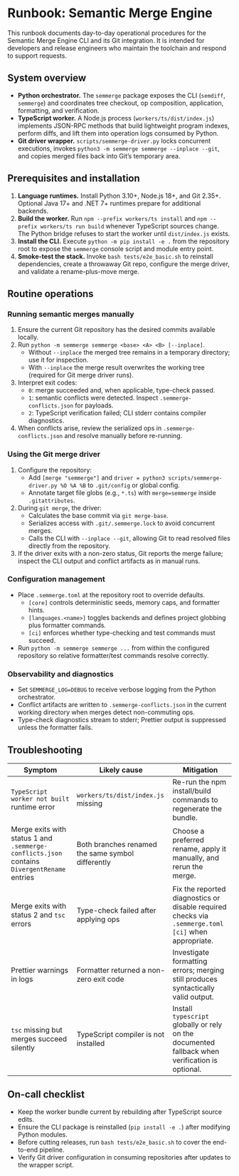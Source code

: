 # Runbook: Semantic Merge Engine

This runbook documents day-to-day operational procedures for the Semantic Merge Engine CLI and its Git integration. It is intended for developers and release engineers who maintain the toolchain and respond to support requests.

## System overview
- **Python orchestrator.** The `semmerge` package exposes the CLI (`semdiff`, `semmerge`) and coordinates tree checkout, op composition, application, formatting, and verification.
- **TypeScript worker.** A Node.js process (`workers/ts/dist/index.js`) implements JSON-RPC methods that build lightweight program indexes, perform diffs, and lift them into operation logs consumed by Python.
- **Git driver wrapper.** `scripts/semmerge-driver.py` locks concurrent executions, invokes `python3 -m semmerge semmerge --inplace --git`, and copies merged files back into Git’s temporary area.

## Prerequisites and installation
1. **Language runtimes.** Install Python 3.10+, Node.js 18+, and Git 2.35+. Optional Java 17+ and .NET 7+ runtimes prepare for additional backends.
2. **Build the worker.** Run `npm --prefix workers/ts install` and `npm --prefix workers/ts run build` whenever TypeScript sources change. The Python bridge refuses to start the worker until `dist/index.js` exists.
3. **Install the CLI.** Execute `python -m pip install -e .` from the repository root to expose the `semmerge` console script and module entry point.
4. **Smoke-test the stack.** Invoke `bash tests/e2e_basic.sh` to reinstall dependencies, create a throwaway Git repo, configure the merge driver, and validate a rename-plus-move merge.

## Routine operations
### Running semantic merges manually
1. Ensure the current Git repository has the desired commits available locally.
2. Run `python -m semmerge semmerge <base> <A> <B> [--inplace]`.
   - Without `--inplace` the merged tree remains in a temporary directory; use it for inspection.
   - With `--inplace` the merge result overwrites the working tree (required for Git merge driver runs).
3. Interpret exit codes:
   - `0`: merge succeeded and, when applicable, type-check passed.
   - `1`: semantic conflicts were detected. Inspect `.semmerge-conflicts.json` for payloads.
   - `2`: TypeScript verification failed; CLI stderr contains compiler diagnostics.
4. When conflicts arise, review the serialized ops in `.semmerge-conflicts.json` and resolve manually before re-running.

### Using the Git merge driver
1. Configure the repository:
   - Add `[merge "semmerge"]` and `driver = python3 scripts/semmerge-driver.py %O %A %B` to `.git/config` or global config.
   - Annotate target file globs (e.g., `*.ts`) with `merge=semmerge` inside `.gitattributes`.
2. During `git merge`, the driver:
   - Calculates the base commit via `git merge-base`.
   - Serializes access with `.git/.semmerge.lock` to avoid concurrent merges.
   - Calls the CLI with `--inplace --git`, allowing Git to read resolved files directly from the repository.
3. If the driver exits with a non-zero status, Git reports the merge failure; inspect the CLI output and conflict artifacts as in manual runs.

### Configuration management
- Place `.semmerge.toml` at the repository root to override defaults.
  - `[core]` controls deterministic seeds, memory caps, and formatter hints.
  - `[languages.<name>]` toggles backends and defines project globbing plus formatter commands.
  - `[ci]` enforces whether type-checking and test commands must succeed.
- Run `python -m semmerge semmerge ...` from within the configured repository so relative formatter/test commands resolve correctly.

### Observability and diagnostics
- Set `SEMMERGE_LOG=DEBUG` to receive verbose logging from the Python orchestrator.
- Conflict artifacts are written to `.semmerge-conflicts.json` in the current working directory when merges detect non-commuting ops.
- Type-check diagnostics stream to stderr; Prettier output is suppressed unless the formatter fails.

## Troubleshooting
| Symptom | Likely cause | Mitigation |
| --- | --- | --- |
| `TypeScript worker not built` runtime error | `workers/ts/dist/index.js` missing | Re-run the npm install/build commands to regenerate the bundle. |
| Merge exits with status 1 and `.semmerge-conflicts.json` contains `DivergentRename` entries | Both branches renamed the same symbol differently | Choose a preferred rename, apply it manually, and rerun the merge. |
| Merge exits with status 2 and `tsc` errors | Type-check failed after applying ops | Fix the reported diagnostics or disable required checks via `.semmerge.toml` `[ci]` when appropriate. |
| Prettier warnings in logs | Formatter returned a non-zero exit code | Investigate formatting errors; merging still produces syntactically valid output. |
| `tsc` missing but merges succeed silently | TypeScript compiler is not installed | Install `typescript` globally or rely on the documented fallback when verification is optional. |

## On-call checklist
- Keep the worker bundle current by rebuilding after TypeScript source edits.
- Ensure the CLI package is reinstalled (`pip install -e .`) after modifying Python modules.
- Before cutting releases, run `bash tests/e2e_basic.sh` to cover the end-to-end pipeline.
- Verify Git driver configuration in consuming repositories after updates to the wrapper script.
